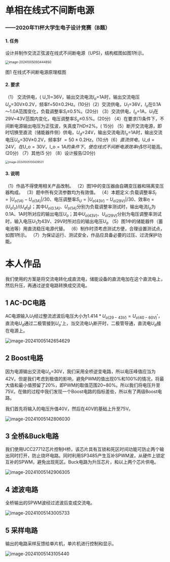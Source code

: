# 单相在线式不间断电源

### ——2020年TI杯大学生电子设计竞赛（B题）

#### 1. 任务

设计并制作交流正弦波在线式不间断电源（UPS)，结构框图如图1所示。

<img src="C:\Users\JZB\AppData\Roaming\Typora\typora-user-images\image-20241005093444850.png" alt="image-20241005093444850" style="zoom:70%;" />

图1 在线式不间断电源原理框图

#### 2. 要求

（1） 交流供电，\( U_1\)=36V，输出交流电流$I_o$=1A时，输出交流电压$U_o$=30V±0.2V，频率f=50±0.2Hz。(10分)（2）交流供电，$U_1$=36V，$I_o$在0.1A～1.0A范围变化，负载调整率$S_I$≤0.5%。(20分)
（3）交流供电，$I_o$=1A，$U_1$在29V~43V范围内变化，电压调整率$S_u$≤0.5%。(20分)
（4）在要求(1)条件下，不间断电源输出电压为正弦波，失真度$THD$≤2%。( 15分)
（5）断开交流电源，即时切换至直流（储能器件侧）供电，$U_d$=24V，输出交流电流$I_o$=1A时，输出交流电压$U_o$=30V±0.2V，频率$f $=50±0.2Hz。( 10分)
（6）直流供电，$U_d$=24V，在$U_o$=30V，$I_o$=1A的条件下，使在线式不间断电源效率$η$尽可能高。(20分)
（7）其他(5 分)
（8）设计报告(20分)

<img src="C:\Users\JZB\AppData\Roaming\Typora\typora-user-images\image-20241005100439531.png" alt="image-20241005100439531" style="zoom:60%;" />

#### 3. 说明

（1）作品不得使用相关产品改制。
（2）图1中的变压器由自耦变压器和隔离变压器构成。
（3）题中所有交流参数均为有效值。
（4）本题定义:负载调整率$S_I=|U_{o(1A)}-U_{o(1A)}|/30$、电压调整率$S_U=|U_{o(43V)}-U_{o(29V)}|/30$、效率$η=(U_oI_o)/(U_dI_d)$；其中$U_{o(0.1A)}$、$U_{o(1A)}$分别为负载调整率测试时，输出电流$I_o$为0.1A、1A时所对应的输出电压$U_o$；其中$U_{o(43V)}$、$U_{o(29V)}$分别为电压调整率测试时，输入电压$U_1$为43V、29V时所对应的输出电压$U_o$
（5）图1中的储能器件（蓄电池等）用直流稳压电源代替。
（6）制作时须考虑测试方便，合理设置测试点，如图1所示。
（7）为保证运行、测试安全，作品应具备必要的过压、过流保护功能。



# 本人作品

我们使用的方案是将交流电转化成直流电，储能设备的直流电加在这个直流电上，然后升压，再通过逆变电路转换成交流电。

## 1 AC-DC电路

AC电源输入$U_1$经过整流滤波后电压大小为$1.414*U_{o(29-43V)}=U_{o(40-60V)}'$，直流电$U_d$通过二极管接到$U_o'$上，当交流电$U_1$断开时，二极管导通，直流电$U_d$接在电源上。

![image-20241005142654629](C:\Users\JZB\AppData\Roaming\Typora\typora-user-images\image-20241005142654629.png)

## 2 Boost电路

因为电源输出交流电$U_o$=30V，我们采用全桥逆变电路，所以电压峰值应当为42V。但是我们考虑到极值的影响，避免PWM的值出现0%和100%的情况，将最大值和最小值预留了20%，即PWM的取值范围20~80%。所以我们将电压升至75V。在做的过程中我们发现一个Boost电路的指标差些，所以有了两级Boost电路。

我们首先将输入的电压升值40V，然后在40V的基础上升至75V。

![image-20241005142806030](C:\Users\JZB\AppData\Roaming\Typora\typora-user-images\image-20241005142806030.png)

## 3 全桥&Buck电路

我们使用UCC27712芯片控制H桥，该芯片具有互锁和死区时间功能可防止两个输出同时打开，防止烧坏电路。同时利用SP3485产生互补SPWM波，从硬件上锁定互补的SPWM，避免出现死区。Buck电路为升压芯片，和以上两个芯片供电。

![image-20241005142906305](C:\Users\JZB\AppData\Roaming\Typora\typora-user-images\image-20241005142906305.png)

## 4 滤波电路

全桥输出的SPWM波经过滤波后变成交流电。

![image-20241005143005733](C:\Users\JZB\AppData\Roaming\Typora\typora-user-images\image-20241005143005733.png)

## 5 采样电路

输出的电路采样反馈给单片机，单片机进行控制和显示。

![image-20241005143105440](C:\Users\JZB\AppData\Roaming\Typora\typora-user-images\image-20241005143105440.png)
